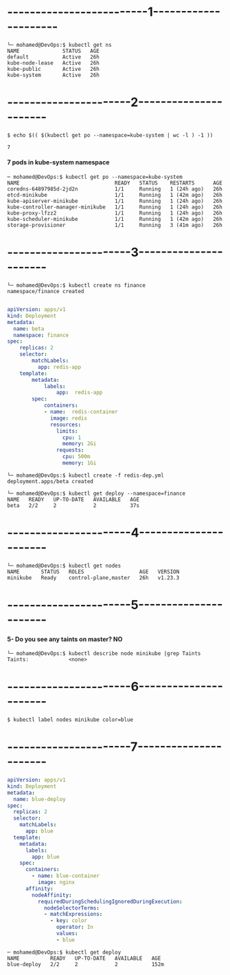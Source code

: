# -------------------------1---------------------

```
└─ mohamed@DevOps:$ kubectl get ns
NAME              STATUS   AGE
default           Active   26h
kube-node-lease   Active   26h
kube-public       Active   26h
kube-system       Active   26h
```

# ----------------------2----------------------

```
$ echo $(( $(kubectl get po --namespace=kube-system | wc -l ) -1 ))

7
```
#### 7 pods in kube-system namespace


```
─ mohamed@DevOps:$ kubectl get po --namespace=kube-system
NAME                               READY   STATUS    RESTARTS      AGE
coredns-64897985d-2jd2n            1/1     Running   1 (24h ago)   26h
etcd-minikube                      1/1     Running   1 (42m ago)   26h
kube-apiserver-minikube            1/1     Running   1 (24h ago)   26h
kube-controller-manager-minikube   1/1     Running   1 (24h ago)   26h
kube-proxy-lfzz2                   1/1     Running   1 (24h ago)   26h
kube-scheduler-minikube            1/1     Running   1 (42m ago)   26h
storage-provisioner                1/1     Running   3 (41m ago)   26h

```

# ----------------------3----------------------

```
└─ mohamed@DevOps:$ kubectl create ns finance
namespace/finance created
```

```yaml

apiVersion: apps/v1
kind: Deployment
metadata:
  name: beta
  namespace: finance
spec:
    replicas: 2
    selector:
        matchLabels:
          app: redis-app      
    template:
        metadata:
            labels:
                app:  redis-app   
        spec:
            containers:
            - name:  redis-container
              image: redis
              resources:
                limits:
                  cpu: 1
                  memory: 2Gi
                requests:
                  cpu: 500m
                  memory: 1Gi

```

```
└─ mohamed@DevOps:$ kubectl create -f redis-dep.yml 
deployment.apps/beta created
```

```
└─ mohamed@DevOps:$ kubectl get deploy --namespace=finance
NAME   READY   UP-TO-DATE   AVAILABLE   AGE
beta   2/2     2            2           37s
```

# ----------------------4----------------------

```
└─ mohamed@DevOps:$ kubectl get nodes
NAME       STATUS   ROLES                  AGE   VERSION
minikube   Ready    control-plane,master   26h   v1.23.3
```
# ----------------------5----------------------

#### 5- Do you see any taints on master? NO

```
└─ mohamed@DevOps:$ kubectl describe node minikube |grep Taints
Taints:             <none>
```

# ----------------------6----------------------
```
$ kubectl label nodes minikube color=blue
```
# ----------------------7----------------------

```yaml
apiVersion: apps/v1
kind: Deployment
metadata:
  name: blue-deploy
spec:
  replicas: 2
  selector:
    matchLabels:
      app: blue
  template:
    metadata:
      labels:
        app: blue
    spec:
      containers:
        - name: blue-container
          image: nginx
      affinity:
        nodeAffinity:
          requiredDuringSchedulingIgnoredDuringExecution:
            nodeSelectorTerms:
            - matchExpressions:
              - key: color
                operator: In
                values:
                - blue
```

```
─ mohamed@DevOps:$ kubectl get deploy
NAME          READY   UP-TO-DATE   AVAILABLE   AGE
blue-deploy   2/2     2            2           152m
```